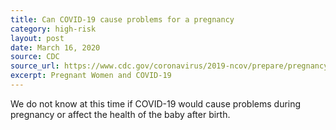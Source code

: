 ```yaml
---
title: Can COVID-19 cause problems for a pregnancy
category: high-risk
layout: post
date: March 16, 2020
source: CDC
source_url: https://www.cdc.gov/coronavirus/2019-ncov/prepare/pregnancy-breastfeeding.html
excerpt: Pregnant Women and COVID-19
---
```


We do not know at this time if COVID-19 would cause problems during pregnancy or affect the health of the baby after birth.
